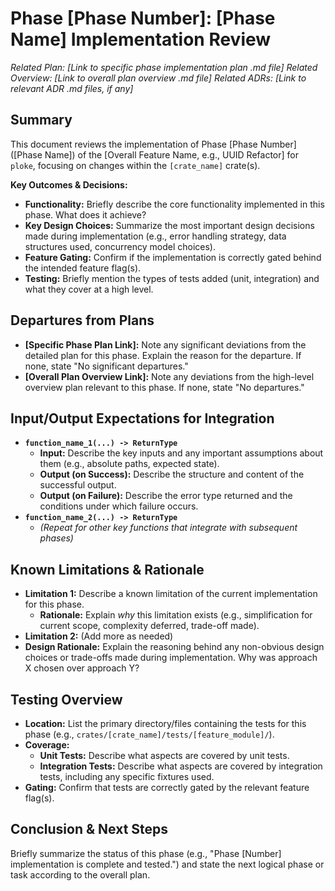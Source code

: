 # Phase [Phase Number]: [Phase Name] Implementation Review

*Related Plan: [Link to specific phase implementation plan .md file]*
*Related Overview: [Link to overall plan overview .md file]*
*Related ADRs: [Link to relevant ADR .md files, if any]*

## Summary

This document reviews the implementation of Phase [Phase Number] ([Phase Name]) of the [Overall Feature Name, e.g., UUID Refactor] for `ploke`, focusing on changes within the `[crate_name]` crate(s).

**Key Outcomes & Decisions:**

*   **Functionality:** Briefly describe the core functionality implemented in this phase. What does it achieve?
*   **Key Design Choices:** Summarize the most important design decisions made during implementation (e.g., error handling strategy, data structures used, concurrency model choices).
*   **Feature Gating:** Confirm if the implementation is correctly gated behind the intended feature flag(s).
*   **Testing:** Briefly mention the types of tests added (unit, integration) and what they cover at a high level.

## Departures from Plans

*   **[Specific Phase Plan Link]:** Note any significant deviations from the detailed plan for this phase. Explain the reason for the departure. If none, state "No significant departures."
*   **[Overall Plan Overview Link]:** Note any deviations from the high-level overview plan relevant to this phase. If none, state "No departures."

## Input/Output Expectations for Integration

*   **`function_name_1(...) -> ReturnType`**
    *   **Input:** Describe the key inputs and any important assumptions about them (e.g., absolute paths, expected state).
    *   **Output (on Success):** Describe the structure and content of the successful output.
    *   **Output (on Failure):** Describe the error type returned and the conditions under which failure occurs.
*   **`function_name_2(...) -> ReturnType`**
    *   *(Repeat for other key functions that integrate with subsequent phases)*

## Known Limitations & Rationale

*   **Limitation 1:** Describe a known limitation of the current implementation for this phase.
    *   **Rationale:** Explain *why* this limitation exists (e.g., simplification for current scope, complexity deferred, trade-off made).
*   **Limitation 2:** (Add more as needed)
*   **Design Rationale:** Explain the reasoning behind any non-obvious design choices or trade-offs made during implementation. Why was approach X chosen over approach Y?

## Testing Overview

*   **Location:** List the primary directory/files containing the tests for this phase (e.g., `crates/[crate_name]/tests/[feature_module]/`).
*   **Coverage:**
    *   **Unit Tests:** Describe what aspects are covered by unit tests.
    *   **Integration Tests:** Describe what aspects are covered by integration tests, including any specific fixtures used.
*   **Gating:** Confirm that tests are correctly gated by the relevant feature flag(s).

## Conclusion & Next Steps

Briefly summarize the status of this phase (e.g., "Phase [Number] implementation is complete and tested.") and state the next logical phase or task according to the overall plan.
